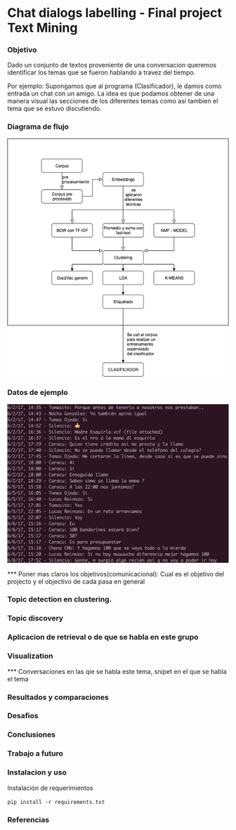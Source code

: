 # Chat dialogs labelling - Final project Text Mining

### Objetivo

Dado un conjunto de textos proveniente de una conversacion queremos identificar los temas que se fueron hablando a travez del tiempo.

Por ejemplo: Supongamos que al programa (Clasificador), le damos como entrada un chat con un amigo. La idea es que podamos obtener de una manera visual las secciones de los diferentes temas como asi tambien el tema que se estuvo discutiendo.

### Diagrama de flujo

![](images/flujo.png)


### Datos de ejemplo

![Aca se muestra una captura del corpus antes del procesamiento.](images/sample_chat.png)


*** Poner mas claros los objetivos(comunicacional): Cual es el objetivo del projecto y el objectivo de cada pasa en general

### Topic detection en clustering.

### Topic discovery

### Aplicacion de retrieval o de que se habla en este grupo

### Visualization

*** Conversaciones en las qie se habla este tema, snipet en el que se habla el tema

### Resultados y comparaciones

### Desafios

### Conclusiones

### Trabajo a futuro

### Instalacion y uso

Instalación de requerimientos

`pip install -r requirements.txt`

### Referencias
